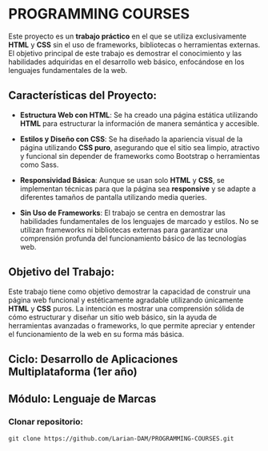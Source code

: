 # PROGRAMMING COURSES

Este proyecto es un **trabajo práctico** en el que se utiliza exclusivamente **HTML** y **CSS** sin el uso de frameworks, bibliotecas o herramientas externas. El objetivo principal de este trabajo es demostrar el conocimiento y las habilidades adquiridas en el desarrollo web básico, enfocándose en los lenguajes fundamentales de la web.

## **Características del Proyecto:**

-   **Estructura Web con HTML**: Se ha creado una página estática utilizando **HTML** para estructurar la información de manera semántica y accesible.
    
-   **Estilos y Diseño con CSS**: Se ha diseñado la apariencia visual de la página utilizando **CSS puro**, asegurando que el sitio sea limpio, atractivo y funcional sin depender de frameworks como Bootstrap o herramientas como Sass.
    
-   **Responsividad Básica**: Aunque se usan solo **HTML** y **CSS**, se implementan técnicas para que la página sea **responsive** y se adapte a diferentes tamaños de pantalla utilizando media queries.
    
-   **Sin Uso de Frameworks**: El trabajo se centra en demostrar las habilidades fundamentales de los lenguajes de marcado y estilos. No se utilizan frameworks ni bibliotecas externas para garantizar una comprensión profunda del funcionamiento básico de las tecnologías web.
    

## **Objetivo del Trabajo:**

Este trabajo tiene como objetivo demostrar la capacidad de construir una página web funcional y estéticamente agradable utilizando únicamente **HTML** y **CSS** puros. La intención es mostrar una comprensión sólida de cómo estructurar y diseñar un sitio web básico, sin la ayuda de herramientas avanzadas o frameworks, lo que permite apreciar y entender el funcionamiento de la web en su forma más básica.

## Ciclo: Desarrollo de Aplicaciones Multiplataforma (1er año)
## Módulo: Lenguaje de Marcas

### Clonar repositorio:

    git clone https://github.com/Larian-DAM/PROGRAMMING-COURSES.git
